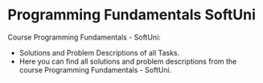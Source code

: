 # Programming Fundamentals SoftUni

Course Programming Fundamentals - SoftUni:
- Solutions and Problem Descriptions of all Tasks.
- Here you can find all solutions and problem descriptions from the course Programming Fundamentals - SoftUni.
